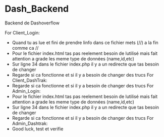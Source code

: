 # Dash_Backend
Backend de Dashoverflow

For Client_Login:
  - Quand tu as lue et fini de prendre linfo dans ce fichier mets (//) a la fin comme ca //
  - Pour le fichier index.html tas pas reelement besoin de lutilisé mais fait attention a grade les meme type de données (name,id,etc)
  - Sur ligne 34 dans le fichier index.php il y a un redirecte que tas besoin de changer
  - Regarde si ca fonctionne et si il y a besoin de changer des trucs
For Client_DashTrak:
  - Regarde si ca fonctionne et si il y a besoin de changer des trucs
For Admin_Login:
  - Pour le fichier index.html tas pas reelement besoin de lutilisé mais fait attention a grade les meme type de données (name,id,etc)
  - Sur ligne 34 dans le fichier index.php il y a un redirecte que tas besoin de changer
  - Regarde si ca fonctionne et si il y a besoin de changer des trucs
For Admin_Dashtrak:
  - Good luck, test et verifie
